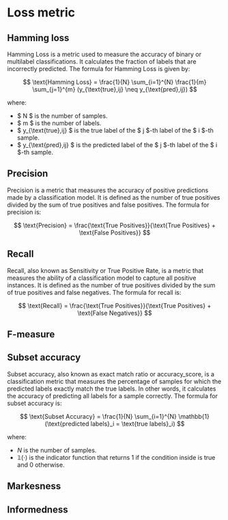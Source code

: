 # Loss metric

## Hamming loss

Hamming Loss is a metric used to measure the accuracy of binary or multilabel classifications. It calculates the fraction of labels that are incorrectly predicted. The formula for Hamming Loss is given by:

$$ \text{Hamming Loss} = \frac{1}{N} \sum_{i=1}^{N} \frac{1}{m} \sum_{j=1}^{m} (y_{\text{true},ij} \neq y_{\text{pred},ij}) $$

where:

- $ N $ is the number of samples.
- $ m $ is the number of labels.
- $ y_{\text{true},ij} $ is the true label of the $ j $-th label of the $ i $-th sample.
- $ y_{\text{pred},ij} $ is the predicted label of the $ j $-th label of the $ i $-th sample.

## Precision

Precision is a metric that measures the accuracy of positive predictions made by a classification model. It is defined as the number of true positives divided by the sum of true positives and false positives. The formula for precision is:

$$ \text{Precision} = \frac{\text{True Positives}}{\text{True Positives} + \text{False Positives}} $$

## Recall

Recall, also known as Sensitivity or True Positive Rate, is a metric that measures the ability of a classification model to capture all positive instances. It is defined as the number of true positives divided by the sum of true positives and false negatives. The formula for recall is:

$$ \text{Recall} = \frac{\text{True Positives}}{\text{True Positives} + \text{False Negatives}} $$

## F-measure

## Subset accuracy

Subset accuracy, also known as exact match ratio or accuracy_score, is a classification metric that measures the percentage of samples for which the predicted labels exactly match the true labels. In other words, it calculates the accuracy of predicting all labels for a sample correctly. The formula for subset accuracy is:

$$ \text{Subset Accuracy} = \frac{1}{N} \sum_{i=1}^{N} \mathbb{1}(\text{predicted labels}_i = \text{true labels}_i) $$

where:

- $N$ is the number of samples.
- $\mathbb{1}(\cdot)$ is the indicator function that returns 1 if the condition inside is true and 0 otherwise.

## Markesness

## Informedness
